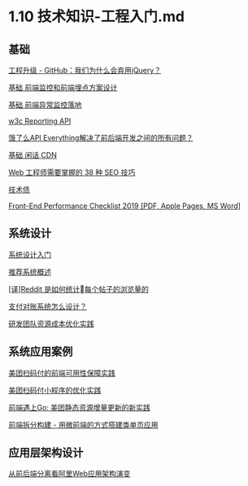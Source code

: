 # 1.10 技术知识-工程入门.md

## 基础

[工程升级 - GitHub：我们为什么会弃用jQuery？](https://mp.weixin.qq.com/s/dosc69vOkDLUfBGqw8WRsA)

[基础 前端监控和前端埋点方案设计](https://juejin.im/post/5b62d68df265da0f9d1a1cd6)

[基础 前端异常监控落地](https://zhuanlan.zhihu.com/p/26085642)

[w3c Reporting API](https://github.com/W3C/reporting/blob/master/EXPLAINER.md)

[饿了么API Everything解决了前后端开发之间的所有问题？](https://mp.weixin.qq.com/s/Gdtjl_WUe4I7qVZNqFxqXQ)

[基础 闲话 CDN](https://zhuanlan.zhihu.com/p/39028766)

[Web 工程师需要掌握的 38 种 SEO 技巧](https://mp.weixin.qq.com/s/sY93w6xx7j_TnfRShHuzWQ)

[技术债](https://mp.weixin.qq.com/s/lozTRhnLqGeTa1YBJFNSuA)

[Front-End Performance Checklist 2019 [PDF, Apple Pages, MS Word]](https://www.smashingmagazine.com/2019/01/front-end-performance-checklist-2019-pdf-pages/)

## 系统设计

[系统设计入门](https://github.com/donnemartin/system-design-primer/blob/master/README-zh-Hans.md)

[推荐系统概述](https://mp.weixin.qq.com/s/gfYI71f53KUoNjscW6GNJw)

[[译]Reddit 是如何统计每个帖子的浏览量的](https://www.jianshu.com/p/523635f5f133)

[支付对账系统怎么设计？](https://mp.weixin.qq.com/s/xMgvaaKEwg5g0is2GPySEw)

[研发团队资源成本优化实践](https://mp.weixin.qq.com/s/OYnjttk0u3WfYVxumnB2sg)

## 系统应用案例

[美团扫码付的前端可用性保障实践](https://juejin.im/post/5b6d532ee51d4517df154d39)

[美团扫码付小程序的优化实践](https://mp.weixin.qq.com/s/IcNyite_i7duvRiZ7qVVRQ)

[前端遇上Go: 美团静态资源增量更新的新实践](https://tech.meituan.com/fe_and_golang.html)

[前端拆分构建 - 用微前端的方式搭建类单页应用](https://mp.weixin.qq.com/s/DpFXTrQ3_kBX4EB6or4Q8Q)

## 应用层架构设计

[从前后端分离看阿里Web应用架构演变](https://mp.weixin.qq.com/s/s7bagMWXH7q7lSbWTBfSzw)
